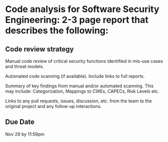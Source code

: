 Code analysis for Software Security Engineering: 2-3 page report that describes the following:
=========

Code review strategy
--------------------

Manual code review of critical security functions identified in mis-use cases and threat models.

Automated code scanning (if available). Include links to full reports.

Summary of key findings from manual and/or automated scanning. This may include: Categorization, Mappings to CWEs, CAPECs, Risk Levels etc.

Links to any pull requests, issues, discussion, etc. from the team to the original project and any follow-up interactions.

Due Date
--------
Nov 29 by 11:59pm
